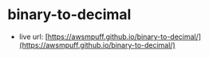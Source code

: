 # binary-to-decimal

- live url: [https://awsmpuff.github.io/binary-to-decimal/](https://awsmpuff.github.io/binary-to-decimal/)
